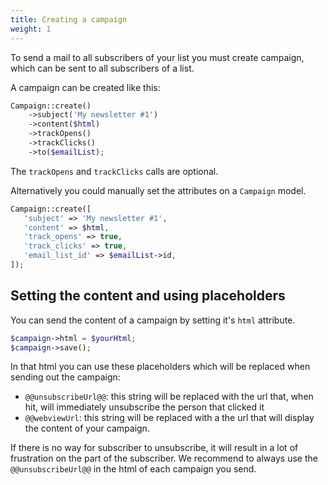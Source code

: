 ```yaml
---
title: Creating a campaign
weight: 1
---
```


To send a mail to all subscribers of your list you must create campaign, which can be sent to all subscribers of a list.

A campaign can be created like this:

```php
Campaign::create()
    ->subject('My newsletter #1') 
    ->content($html)
    ->trackOpens()
    ->trackClicks()
    ->to($emailList);
```

The `trackOpens` and `trackClicks` calls are optional.

Alternatively you could manually set the attributes on a `Campaign` model.

```php
Campaign::create([
   'subject' => 'My newsletter #1',
   'content' => $html,
   'track_opens' => true,
   'track_clicks' => true,
   'email_list_id' => $emailList->id,
]);
```

## Setting the content and using placeholders

You can send the content of a campaign by setting it's `html` attribute.

```php
$campaign->html = $yourHtml;
$campaign->save();
```

In that html you can use these placeholders which will be replaced when sending out the campaign:

- `@@unsubscribeUrl@@`: this string will be replaced with the url that, when hit, will immediately unsubscribe the person that clicked it
- `@@webviewUrl`: this string will be replaced with a the url that will display the content of your campaign.

If there is no way for subscriber to unsubscribe, it will result in a lot of frustration on the part of the subscriber. We recommend to always use the `@@unsubscribeUrl@@` in the html of each campaign you send.
